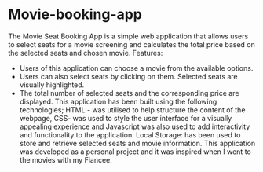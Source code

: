 # Movie-booking-app
The Movie Seat Booking App is a simple web application that allows users to select seats 
for a movie screening and calculates the total price based on the selected seats and chosen movie.
Features: 
- Users of this application can choose a movie from the available options.
- Users can also select seats by clicking on them. Selected seats are visually highlighted.
- The total number of selected seats and the corresponding price are displayed.
This application has been built using the following technologies;
HTML - was utilised to help structure the content of the webpage, CSS- was used to style the user interface
for a visually appealing experience and Javascript was also used to add interactivity and functionality to the application.
Local Storage: has been used to store and retrieve selected seats and movie information.
This application was developed as a personal project and it was inspired when I went to the movies with my Fiancee.

